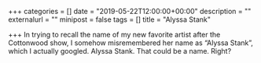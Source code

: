 +++
categories = []
date = "2019-05-22T12:00:00+00:00"
description = ""
externalurl = ""
minipost = false
tags = []
title = "Alyssa Stank"

+++
In trying to recall the name of my new favorite artist after the Cottonwood show, I somehow misremembered her name as “Alyssa Stank”, which I actually googled. Alyssa Stank. That could be a name. Right?